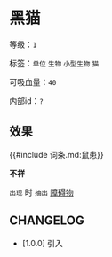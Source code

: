 # 黑猫

等级：`1`

标签：`单位` `生物` `小型生物` `猫`

可吸血量：`40`

内部id：`?`

## 效果

{{#include 词条.md:鼠患}}

**不祥**

`出现` 时 `抽出` [障碍物](../卡牌组/障碍物.md)

## CHANGELOG

- [1.0.0] 引入
